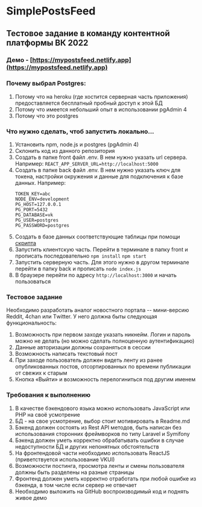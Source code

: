 # SimplePostsFeed

## Тестовое задание в команду контентной платформы ВК 2022

### Демо - [https://mypostsfeed.netlify.app](https://mypostsfeed.netlify.app)

### Почему выбрал Postgres:
1. Потому что на heroku (где хостится серверная часть приложения) предоставляется бесплатный пробный доступ к этой БД
2. Потому что имеется небольший опыт в использовании pgAdmin 4
3. Потому что это postgres

### Что нужно сделать, чтоб запустить локально...
1. Установить npm, node.js и postgres (pgAdmin 4)
2. Склонить код из данного репозитория
3. Создать в папке front файл .env. В нем нужно указать url сервера. Например: ```REACT_APP_SERVER_URL=http://localhost:5000```
4. Создать в папке back файл .env. В нем нужно указать ключ для токена, настройки окружения и данные для подключения к базе данных. Например:
   ```
   TOKEN_KEY=abc
   NODE_ENV=development  
   PG_HOST=127.0.0.1
   PG_PORT=5432
   PG_DATABASE=vk
   PG_USER=postgres
   PG_PASSWORD=postgres
   ```
5. Создать в базе данных соответствующие таблицы при помощи [скрипта](https://github.com/semtagg/MyPostsFeed/blob/master/back/db/database.sql)
6. Запустить клиентскую часть. Перейти в терминале в папку front и прописать последовательно `npm install` `npm start`
7. Запустить серверную часть. Для этого нужно в другом терминале перейти в папку back и прописать `node index.js`
8. В браузере перейти по адресу `http://localhost:3000` и начать пользоваться

### Тестовое задание

Необходимо разработать аналог новостного портала -- мини-версию Reddit, 4chan или Тwitter. У него должна быты следующая функциональность:
1. Возможность при первом заходе указать никнейм. Логин и пароль можно не делать (но можно сделать полноценную аутентификацию)
2. Данные авторизации должны сохраняться в сессии
3. Возможность написать текстовый пост
4. При заходе пользователь должен видеть ленту из ранее опубликованных постов, отсортированных по времени публикации от свежих к старым
5. Кнопка «Выйти» и возможность перелогиниться под другим именем

### Требования к выполнению

1. В качестве бэкендового языка можно использовать JavaScript или РНР на своё усмотрение
2. БД - на свое усмотрение, выбор стоит мотивировать в Readme.md
3. Бэкенд должен состоять из Rest API методов, быть написан без использования сторонних фреймворков по типу Laravel и Symifony
4. Бэкенд должен уметь корректно обрабатывать ошибки в случае недоступности БД и других непонятных обстоятельств
5. На фронтендовой части необходимо использовать ReactJS (приветствуется использование VKUI)
6. Возможности постинга, просмотра ленты и смены пользователя должны быть разделены на разные страницы
7. Фронтенд должен уметь корректно отработать при любой ошибке из бэкенда, в том числе если сервер не отвечает
8. Необходимо выложить на GitHub воспроизводимый код и поднять живое демо